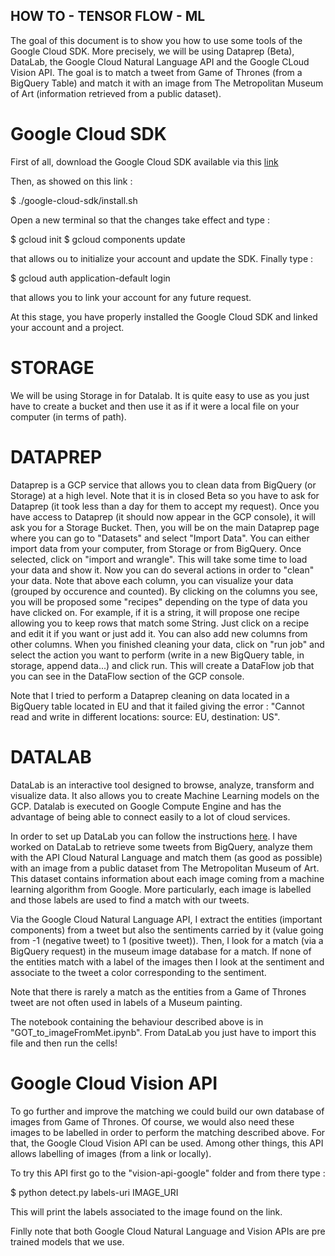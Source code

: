 ## HOW TO -  TENSOR FLOW - ML

The goal of this document is to show you how to use some tools of the Google Cloud SDK. More precisely, we will be using Dataprep (Beta), DataLab, the Google Cloud Natural Language API and the Google CLoud Vision API. The goal is to match a tweet from Game of Thrones (from a BigQuery Table) and match it with an image from The Metropolitan Museum of Art (information retrieved from a public dataset).

# Google Cloud SDK

First of all, download the Google Cloud SDK available via this [link](https://cloud.google.com/sdk/docs/)

Then, as showed on this link :

$ ./google-cloud-sdk/install.sh

Open a new terminal so that the changes take effect and type :

$ gcloud init
$ gcloud components update

that allows ou to initialize your account and update the SDK.
Finally type : 

$ gcloud auth application-default login

that allows you to link your account for any future request.

At this stage, you have properly installed the Google Cloud SDK and linked your account and a project.

# STORAGE

We will be using Storage in for Datalab. It is quite easy to use as you just have to create a bucket and then use it as if it were a local file on your computer (in terms of path).

# DATAPREP

Dataprep is a GCP service that allows you to clean data from BigQuery (or Storage) at a high level. Note that it is in closed Beta so you have to ask for Dataprep (it took less than a day for them to accept my request). Once you have access to Dataprep (it should now appear in the GCP console), it will ask you for a Storage Bucket. Then, you will be on the main Dataprep page where you can go to "Datasets" and select "Import Data". You can either import data from your computer, from Storage or from BigQuery. Once selected, click on "import and wrangle". This will take some time to load your data and show it. Now you can do several actions in order to "clean" your data. Note that above each column, you can visualize your data (grouped by occurence and counted). By clicking on the columns you see, you will be proposed some "recipes" depending on the type of data you have clicked on. For example, if it is a string, it will propose one recipe allowing you to keep rows that match some String. Just click on a recipe and edit it if you want or just add it. You can also add new columns from other columns. When you finished cleaning your data, click on "run job" and select the action you want to perform (write in a new BigQuery table, in storage, append data...) and click run. This will create a DataFlow job that you can see in the DataFlow section of the GCP console.

Note that I tried to perform a Dataprep cleaning on data located in a BigQuery table located in EU and that it failed giving the error : "Cannot read and write in different locations: source: EU, destination: US". 

# DATALAB

DataLab is an interactive tool designed to browse, analyze, transform and visualize data. It also allows you to create Machine Learning models on the GCP. Datalab is executed on Google Compute Engine and has the advantage of being able to connect easily to a lot of cloud services.

In order to set up DataLab you can follow the instructions [here](https://cloud.google.com/datalab/docs/quickstarts).
I have worked on DataLab to retrieve some tweets from BigQuery, analyze them with the API Cloud Natural Language and match them (as good as possible) with an image from a public dataset from The Metropolitan Museum of Art. This dataset contains information about each image coming from a machine learning algorithm from Google. More particularly, each image is labelled and those labels are used to find a match with our tweets.

Via the Google Cloud Natural Language API, I extract the entities (important components) from a tweet but also the sentiments carried by it (value going from -1 (negative tweet) to 1 (positive tweet)). Then, I look for a match (via a BigQuery request) in the museum image database for a match. If none of the entities match with a label of the images then I look at the sentiment and associate to the tweet a color corresponding to the sentiment.

Note that there is rarely a match as the entities from a Game of Thrones tweet are not often used in labels of a Museum painting.

The notebook containing the behaviour described above is in "GOT_to_imageFromMet.ipynb". From DataLab you just have to import this file and then run the cells!

# Google Cloud Vision API

To go further and improve the matching we could build our own database of images from Game of Thrones. Of course, we would also need these images to be labelled in order to perform the matching described above. For that, the Google Cloud Vision API can be used. Among other things, this API allows labelling of images (from a link or locally). 

To try this API first go to the "vision-api-google" folder and from there type :

$ python detect.py labels-uri IMAGE_URI

This will print the labels associated to the image found on the link.

Finlly note that both Google Cloud Natural Language and Vision APIs are pre trained models that we use.
